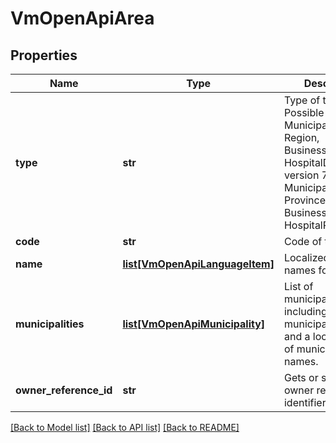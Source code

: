 # VmOpenApiArea

## Properties
Name | Type | Description | Notes
------------ | ------------- | ------------- | -------------
**type** | **str** | Type of the area. Possible values are: Municipality, Region, BusinessSubRegion, HospitalDistrict.  In version 7 and older: Municipality, Province, BusinessRegions, HospitalRegions. | [optional] 
**code** | **str** | Code of the area. | [optional] 
**name** | [**list[VmOpenApiLanguageItem]**](VmOpenApiLanguageItem.md) | Localized list of names for the area | [optional] 
**municipalities** | [**list[VmOpenApiMunicipality]**](VmOpenApiMunicipality.md) | List of municipalities including municipality code and a localized list of municipality names. | [optional] 
**owner_reference_id** | **str** | Gets or sets the owner reference identifier. | [optional] 

[[Back to Model list]](../README.md#documentation-for-models) [[Back to API list]](../README.md#documentation-for-api-endpoints) [[Back to README]](../README.md)

